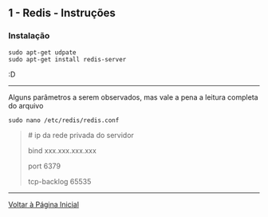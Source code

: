 ## 1 - Redis - Instruções


### Instalação

```
sudo apt-get udpate 
sudo apt-get install redis-server
```

:D

****

Alguns parâmetros a serem observados, mas vale a pena a leitura completa do arquivo

``` 
sudo nano /etc/redis/redis.conf
```

> \# ip da rede privada do servidor
>
> bind xxx.xxx.xxx.xxx
>
> port 6379
> 
> tcp-backlog 65535


***

[Voltar à Página Inicial](../README.md)